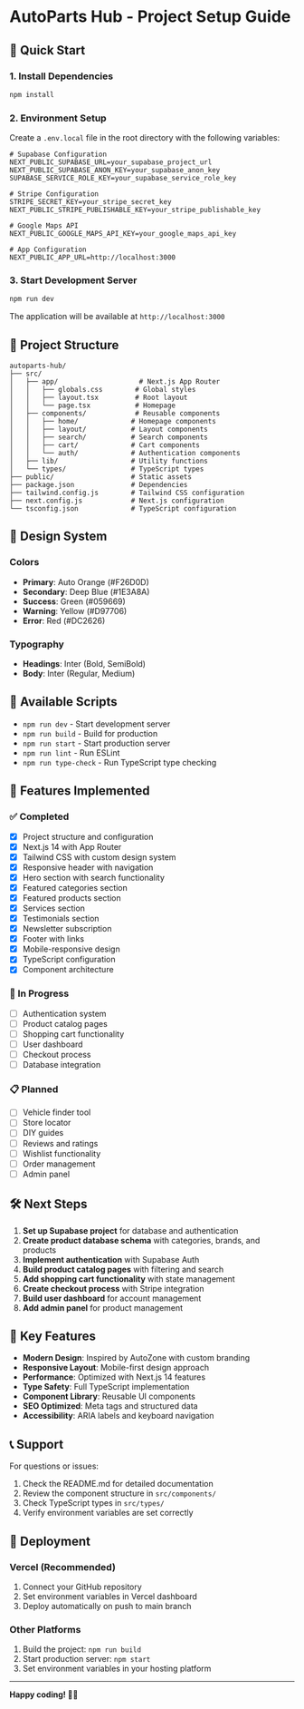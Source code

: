 # AutoParts Hub - Project Setup Guide

## 🚀 Quick Start

### 1. Install Dependencies
```bash
npm install
```

### 2. Environment Setup
Create a `.env.local` file in the root directory with the following variables:

```env
# Supabase Configuration
NEXT_PUBLIC_SUPABASE_URL=your_supabase_project_url
NEXT_PUBLIC_SUPABASE_ANON_KEY=your_supabase_anon_key
SUPABASE_SERVICE_ROLE_KEY=your_supabase_service_role_key

# Stripe Configuration
STRIPE_SECRET_KEY=your_stripe_secret_key
NEXT_PUBLIC_STRIPE_PUBLISHABLE_KEY=your_stripe_publishable_key

# Google Maps API
NEXT_PUBLIC_GOOGLE_MAPS_API_KEY=your_google_maps_api_key

# App Configuration
NEXT_PUBLIC_APP_URL=http://localhost:3000
```

### 3. Start Development Server
```bash
npm run dev
```

The application will be available at `http://localhost:3000`

## 📁 Project Structure

```
autoparts-hub/
├── src/
│   ├── app/                    # Next.js App Router
│   │   ├── globals.css        # Global styles
│   │   ├── layout.tsx         # Root layout
│   │   └── page.tsx           # Homepage
│   ├── components/            # Reusable components
│   │   ├── home/             # Homepage components
│   │   ├── layout/           # Layout components
│   │   ├── search/           # Search components
│   │   ├── cart/             # Cart components
│   │   └── auth/             # Authentication components
│   ├── lib/                  # Utility functions
│   └── types/                # TypeScript types
├── public/                   # Static assets
├── package.json              # Dependencies
├── tailwind.config.js        # Tailwind CSS configuration
├── next.config.js            # Next.js configuration
└── tsconfig.json             # TypeScript configuration
```

## 🎨 Design System

### Colors
- **Primary**: Auto Orange (#F26D0D)
- **Secondary**: Deep Blue (#1E3A8A)
- **Success**: Green (#059669)
- **Warning**: Yellow (#D97706)
- **Error**: Red (#DC2626)

### Typography
- **Headings**: Inter (Bold, SemiBold)
- **Body**: Inter (Regular, Medium)

## 🔧 Available Scripts

- `npm run dev` - Start development server
- `npm run build` - Build for production
- `npm run start` - Start production server
- `npm run lint` - Run ESLint
- `npm run type-check` - Run TypeScript type checking

## 📱 Features Implemented

### ✅ Completed
- [x] Project structure and configuration
- [x] Next.js 14 with App Router
- [x] Tailwind CSS with custom design system
- [x] Responsive header with navigation
- [x] Hero section with search functionality
- [x] Featured categories section
- [x] Featured products section
- [x] Services section
- [x] Testimonials section
- [x] Newsletter subscription
- [x] Footer with links
- [x] Mobile-responsive design
- [x] TypeScript configuration
- [x] Component architecture

### 🚧 In Progress
- [ ] Authentication system
- [ ] Product catalog pages
- [ ] Shopping cart functionality
- [ ] User dashboard
- [ ] Checkout process
- [ ] Database integration

### 📋 Planned
- [ ] Vehicle finder tool
- [ ] Store locator
- [ ] DIY guides
- [ ] Reviews and ratings
- [ ] Wishlist functionality
- [ ] Order management
- [ ] Admin panel

## 🛠️ Next Steps

1. **Set up Supabase project** for database and authentication
2. **Create product database schema** with categories, brands, and products
3. **Implement authentication** with Supabase Auth
4. **Build product catalog pages** with filtering and search
5. **Add shopping cart functionality** with state management
6. **Create checkout process** with Stripe integration
7. **Build user dashboard** for account management
8. **Add admin panel** for product management

## 🌟 Key Features

- **Modern Design**: Inspired by AutoZone with custom branding
- **Responsive Layout**: Mobile-first design approach
- **Performance**: Optimized with Next.js 14 features
- **Type Safety**: Full TypeScript implementation
- **Component Library**: Reusable UI components
- **SEO Optimized**: Meta tags and structured data
- **Accessibility**: ARIA labels and keyboard navigation

## 📞 Support

For questions or issues:
1. Check the README.md for detailed documentation
2. Review the component structure in `src/components/`
3. Check TypeScript types in `src/types/`
4. Verify environment variables are set correctly

## 🚀 Deployment

### Vercel (Recommended)
1. Connect your GitHub repository
2. Set environment variables in Vercel dashboard
3. Deploy automatically on push to main branch

### Other Platforms
1. Build the project: `npm run build`
2. Start production server: `npm start`
3. Set environment variables in your hosting platform

---

**Happy coding! 🚗🔧**
